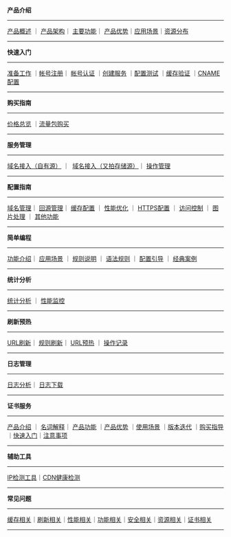 **产品介绍**

----------

[产品概述](https://docs.upyun.com/cdn/product/#_1) ｜            [产品架构](https://docs.upyun.com/cdn/product/#_2)｜ [主要功能](https://docs.upyun.com/cdn/product/#_3)｜ [产品优势](https://docs.upyun.com/cdn/product/#_4)｜[应用场景](https://docs.upyun.com/cdn/product/#_5)｜[资源分布](https://docs.upyun.com/cdn/product/#_6)

----------

**快速入门**

----------

[准备工作](https://docs.upyun.com/cdn/guide/#_1) ｜[帐号注册](https://docs.upyun.com/cdn/guide/#_2)｜ [帐号认证](https://docs.upyun.com/cdn/guide/#_3) ｜[创建服务](https://docs.upyun.com/cdn/guide/#_4) ｜[配置测试](https://docs.upyun.com/cdn/guide/#_5) ｜[缓存验证](https://docs.upyun.com/cdn/guide/#_6) ｜[CNAME 配置](https://docs.upyun.com/cdn/guide/#cname)

----------

**购买指南**

----------

[价格总览](https://docs.upyun.com/cdn/buy/#_1) ｜[流量包购买](https://docs.upyun.com/cdn/buy/#_2)

----------

**服务管理**

----------

[域名接入（自有源）](https://docs.upyun.com/cdn/service/#_1) ｜  [域名接入（又拍存储源）](https://docs.upyun.com/cdn/service/#_6)｜ [操作管理](https://docs.upyun.com/cdn/service/#_12)

----------

**配置指南**

----------
[域名管理](https://docs.upyun.com/cdn/config/#1)｜ [回源管理](https://docs.upyun.com/cdn/config/#2)｜ [缓存配置](https://docs.upyun.com/cdn/config/#3) ｜ [性能优化](https://docs.upyun.com/cdn/config/#4) ｜ [HTTPS配置](https://docs.upyun.com/cdn/config/#5https) ｜ [访问控制](https://docs.upyun.com/cdn/config/#6) ｜ [图片处理](https://docs.upyun.com/cdn/config/#7) ｜ [其他功能](https://docs.upyun.com/cdn/config/#8) 

----------

**简单编程**

----------

[功能介绍](https://docs.upyun.com/cdn/rewrite/#_1)｜ [应用场景](https://docs.upyun.com/cdn/rewrite/#_2) ｜ [规则说明](https://docs.upyun.com/cdn/rewrite/#_6) ｜ [语法规则](https://docs.upyun.com/cdn/rewrite/#_10) ｜ [配置引导](https://docs.upyun.com/cdn/rewrite/#_14) ｜ [经典案例](https://docs.upyun.com/cdn/rewrite/#_15) 

----------

**统计分析**

----------

[统计分析](https://docs.upyun.com/cdn/analysis/#_1) ｜ [性能监控](https://docs.upyun.com/cdn/analysis/#_2)

----------

**刷新预热**

----------
[URL刷新](https://docs.upyun.com/cdn/refresh/#url)｜    [规则刷新](https://docs.upyun.com/cdn/refresh/#_1)｜ [URL预热](https://docs.upyun.com/cdn/refresh/#url_1) ｜ [操作记录](https://docs.upyun.com/cdn/refresh/#_2) 

----------

**日志管理**

----------

[日志分析](http://docs.upyun.com/cdn/log/#_1)｜    [日志下载](http://docs.upyun.com/cdn/log/#_2)

----------

**证书服务**

----------

[产品介绍](https://docs.upyun.com/cdn/ssl/#_1) ｜            [名词解释](https://docs.upyun.com/cdn/ssl/#_2)｜ [产品功能](https://docs.upyun.com/cdn/ssl/#_3) ｜[产品优势](https://docs.upyun.com/cdn/ssl/#_7) ｜[使用场景](https://docs.upyun.com/cdn/ssl/#_11) ｜[版本迭代](https://docs.upyun.com/cdn/ssl/#_12) ｜[购买指导](https://docs.upyun.com/cdn/ssl/#_13)｜[快速入门](https://docs.upyun.com/cdn/ssl/#_18)｜[注意事项](https://docs.upyun.com/cdn/ssl/#_21)

----------

**辅助工具**

----------

[IP检测工具](https://docs.upyun.com/cdn/tools/#ip)｜[CDN健康检测](https://docs.upyun.com/cdn/tools/#cdn)

----------

**常见问题**

----------

[缓存相关](https://docs.upyun.com/cdn/faq/#_1)｜[刷新相关](https://docs.upyun.com/cdn/faq/#_5)｜[性能相关](https://docs.upyun.com/cdn/faq/#_9)｜[功能相关](https://docs.upyun.com/cdn/faq/#_15)｜[安全相关](https://docs.upyun.com/cdn/faq/#_21)｜[资源相关](https://docs.upyun.com/cdn/faq/#_25)｜[证书相关](https://docs.upyun.com/cdn/faq/#_27)

----------
